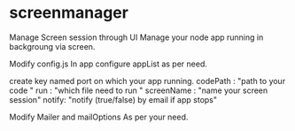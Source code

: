 # screenmanager
Manage Screen session through UI
Manage your node app running in backgroung via screen.

Modify config.js
In app configure appList as per need.

create key named port on which your app running.
codePath : "path to your code "
run : "which file need to run "
screenName : "name your screen session"
notify: "notify (true/false) by email if app stops"


Modify Mailer and mailOptions As per your need.
